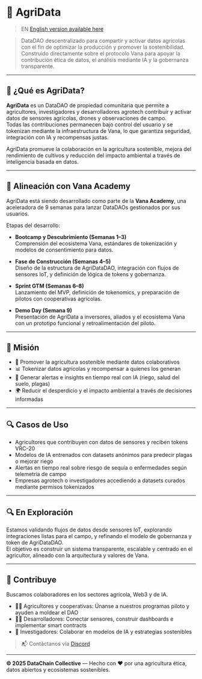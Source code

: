 # 🌾 AgriData

> EN [English version available here](./ROADMAP.md)

> DataDAO descentralizado para compartir y activar datos agrícolas con el fin de optimizar la producción y promover la sostenibilidad.  
> Construido directamente sobre el protocolo Vana para apoyar la contribución ética de datos, el análisis mediante IA y la gobernanza transparente.

---

## 🌱 ¿Qué es AgriData?

**AgriData** es un DataDAO de propiedad comunitaria que permite a agricultores, investigadores y desarrolladores agrotech contribuir y activar datos de sensores agrícolas, drones y observaciones de campo.  
Todas las contribuciones permanecen bajo control del usuario y se tokenizan mediante la infraestructura de Vana, lo que garantiza seguridad, integración con IA y recompensas justas.

AgriData promueve la colaboración en la agricultura sostenible, mejora del rendimiento de cultivos y reducción del impacto ambiental a través de inteligencia basada en datos.

---

## 🚀 Alineación con Vana Academy

AgriData está siendo desarrollado como parte de la **Vana Academy**, una aceleradora de 9 semanas para lanzar DataDAOs gestionados por sus usuarios.

Etapas del desarrollo:

- **Bootcamp y Descubrimiento (Semanas 1–3)**  
  Comprensión del ecosistema Vana, estándares de tokenización y modelos de consentimiento para datos.

- **Fase de Construcción (Semanas 4–5)**  
  Diseño de la estructura de AgriDataDAO, integración con flujos de sensores IoT, y definición de lógica de tokens y gobernanza.

- **Sprint GTM (Semanas 6–8)**  
  Lanzamiento del MVP, definición de tokenomics, y preparación de pilotos con cooperativas agrícolas.

- **Demo Day (Semana 9)**  
  Presentación de AgriData a inversores, aliados y el ecosistema Vana con un prototipo funcional y retroalimentación del piloto.

---

## 🎯 Misión

- 🌱 Promover la agricultura sostenible mediante datos colaborativos  
- 📊 Tokenizar datos agrícolas y recompensar a quienes los generan  
- 🤖 Generar alertas e insights en tiempo real con IA (riego, salud del suelo, plagas)  
- 🌍 Reducir el desperdicio y el impacto ambiental a través de decisiones informadas  

---

## 🔍 Casos de Uso

- Agricultores que contribuyen con datos de sensores y reciben tokens VRC-20
- Modelos de IA entrenados con datasets anónimos para predecir plagas o mejorar riego  
- Alertas en tiempo real sobre riesgo de sequía o enfermedades según telemetría de campo  
- Empresas agrotech o investigadores accediendo a datasets curados mediante permisos tokenizados

---

## 🔍 En Exploración

Estamos validando flujos de datos desde sensores IoT, explorando integraciones listas para el campo, y refinando el modelo de gobernanza y token de AgriDataDAO.  
El objetivo es construir un sistema transparente, escalable y centrado en el agricultor, alineado con la arquitectura y valores de Vana.

---

## 🤝 Contribuye

Buscamos colaboradores en los sectores agrícola, Web3 y de IA.

- 🧑‍🌾 Agricultores y cooperativas: Únanse a nuestros programas piloto y ayuden a moldear el DAO  
- 🧑‍💻 Desarrolladores: Conectar sensores, construir dashboards e implementar smart contracts  
- 🧠 Investigadores: Colaborar en modelos de IA y estrategias sostenibles

> 📬 Contáctanos vía [Discord](https://discord.com/channels/1384877094156239039/1384877094747639810) <!--o abre un [issue](https://github.com/agridata/issues)-->

---

**© 2025 DataChain Collective** — Hecho con ❤️ por una agricultura ética, datos abiertos y ecosistemas sostenibles.